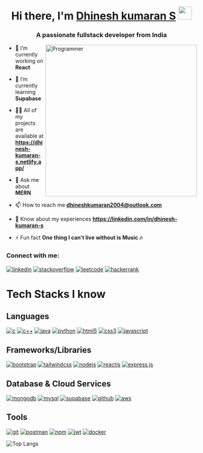 <h1 align="center">
  Hi there, I'm <a href="https://dhinesh-kumaran-s.netlify.app/" target="_blank" rel="noopener noreferrer">Dhinesh kumaran S</a>
  <img src="https://em-content.zobj.net/source/noto-emoji-animations/344/waving-hand_1f44b.gif" width="35px" />
</h1>

<h3 align="center">A passionate fullstack developer from India</h3>

<img align="right" alt="Programmer" width="400" src="https://miro.medium.com/v2/resize:fit:875/1*VMmvImch6VU5pc2VktY1uw.gif">

- 🔭 I’m currently working on **React**

- 🌱 I’m currently learning **Supabase**

- 👨‍💻 All of my projects are available at **https://dhinesh-kumaran-s.netlify.app/**

- 💬 Ask me about **MERN**

- 📫 How to reach me **dhineshkumaran2004@outlook.com**

- 📄 Know about my experiences **https://linkedin.com/in/dhinesh-kumaran-s**

- ⚡ Fun fact **One thing I can't live without is Music 🎶**

<h3 align="left">Connect with me:</h3>
<p align="left">
<a href="https://www.linkedin.com/in/dhinesh-kumaran-s/" target="blank"><img align="center" src="https://img.shields.io/badge/Linkedin-%230077B5.svg?logo=linkedin&logoColor=white" alt="linkedin" /></a>
<a href="https://stackoverflow.com/users/27397331/imdk2004" target="blank"><img align="center" src="https://img.shields.io/badge/-Stack%20Overflow-FE7A16?logo=stack-overflow&logoColor=white" alt="stackoverflow" /></a>
<a href="https://leetcode.com/u/22CSR048_Dhinesh/" target="blank"><img align="center" src="https://img.shields.io/badge/LeetCode-000000?logo=LeetCode&logoColor=#d16c06" alt="leetcode" /></a>
<a href="https://www.hackerrank.com/profile/22CSR048_Dhinesh" target="blank"><img align="center" src="https://img.shields.io/badge/-Hackerrank-00EA64?style=flat&logo=HackerRank&logoColor=white" alt="hackerrank" /></a>
</p>

## <h1> Tech Stacks I know </h1>

## Languages
<p align="left">
    <a href="https://www.cprogramming.com/" target="_blank"><img src="https://img.shields.io/badge/c-%2300599C.svg?style=for-the-badge&logo=c&logoColor=white" alt="c" /></a>
    <a href="https://www.cprogramming.com/" target="_blank"><img src="https://img.shields.io/badge/c++-%2300599C.svg?style=for-the-badge&logo=c%2B%2B&logoColor=white" alt="c++" /></a>
    <a href="https://www.java.com" target="_blank"><img src="https://img.shields.io/badge/java-%23ED8B00.svg?style=for-the-badge&logo=openjdk&logoColor=white" alt="java" /></a>
    <a href="https://www.python.org/" target="_blank"><img src="https://img.shields.io/badge/python-3670A0?style=for-the-badge&logo=python&logoColor=ffdd54" alt="python" /></a>
    <a href="https://www.w3.org/html/" target="_blank"><img src="https://img.shields.io/badge/html5-%23E34F26.svg?style=for-the-badge&logo=html5&logoColor=white" alt="html5" /></a>
    <a href="https://www.w3schools.com/css/" target="_blank"><img src="https://img.shields.io/badge/css3-%231572B6.svg?style=for-the-badge&logo=css3&logoColor=white" alt="css3" /></a>
    <a href="https://developer.mozilla.org/en-US/docs/Web/JavaScript" target="_blank"><img src="https://img.shields.io/badge/javascript-%23323330.svg?style=for-the-badge&logo=javascript&logoColor=%23F7DF1E" alt="javascript" /></a>
   </p>

## Frameworks/Libraries
<p align="left">
    <a href="https://getbootstrap.com/" target="_blank"><img src="https://img.shields.io/badge/bootstrap-%238511FA.svg?style=for-the-badge&logo=bootstrap&logoColor=white" alt="bootstrap" /></a>
    <a href="https://tailwindcss.com/" target="_blank"><img src="https://img.shields.io/badge/tailwindcss-%2338B2AC.svg?style=for-the-badge&logo=tailwind-css&logoColor=white" alt="tailwindcss" /></a>
    <a href="https://nodejs.org/en" target="_blank"><img src="https://img.shields.io/badge/node.js-6DA55F?style=for-the-badge&logo=node.js&logoColor=white" alt="nodejs" /></a>
    <a href="https://react.dev/" target="_blank"><img src="https://img.shields.io/badge/react-%2320232a.svg?style=for-the-badge&logo=react&logoColor=%2361DAFB" alt="reactjs" /></a>
    <a href="https://expressjs.com/" target="_blank"><img src="https://img.shields.io/badge/express.js-%23404d59.svg?style=for-the-badge&logo=express&logoColor=%2361DAFB" alt="express.js" /></a>
<!--     <a href="https://socket.io/" target="_blank"><img src="https://img.shields.io/badge/Socket.io-black?style=for-the-badge&logo=socket.io&badgeColor=010101" alt="socket-io" /></a> -->
</p>

## Database & Cloud Services
<p align="left">
    <a href="https://www.mongodb.com/" target="_blank"><img src="https://img.shields.io/badge/MongoDB-%234ea94b.svg?style=for-the-badge&logo=mongodb&logoColor=white" alt="mongodb" /></a>
    <a href="https://www.mysql.com/" target="_blank"><img src="https://img.shields.io/badge/mysql-4479A1.svg?style=for-the-badge&logo=mysql&logoColor=white" alt="mysql" /></a>
    <a href="https://supabase.com/" target="_blank"><img src="https://img.shields.io/badge/Supabase-3ECF8E?style=for-the-badge&logo=supabase&logoColor=white" alt="supabase" /></a>
    <a href="https://www.github.com/" target="_blank"><img src="https://img.shields.io/badge/github-%23121011.svg?style=for-the-badge&logo=github&logoColor=white" alt="github" /></a>
    <a href="https://aws.amazon.com/" target="_blank"><img src="https://img.shields.io/badge/AWS-%23FF9900.svg?style=for-the-badge&logo=amazon-aws&logoColor=white" alt="aws" /></a>
<!--     <a href="https://vercel.com/" target="_blank"><img src="https://img.shields.io/badge/vercel-%23000000.svg?style=for-the-badge&logo=vercel&logoColor=white" alt="vercel" /></a>
    <a href="https://www.netlify.com/" target="_blank"><img src="https://img.shields.io/badge/netlify-%23000000.svg?style=for-the-badge&logo=netlify&logoColor=#00C7B7" alt="netlify" /></a>
    <a href="https://render-web.onrender.com/" target="_blank"><img src="https://img.shields.io/badge/Render-%46E3B7.svg?style=for-the-badge&logo=render&logoColor=white" alt="render" /></a>
    <a href="https://pages.github.com/" target="_blank"><img src="https://img.shields.io/badge/github%20pages-121013?style=for-the-badge&logo=github&logoColor=white" alt="github-pages" /></a> -->
</p>

## Tools
<p align="left">
    <a href="https://git-scm.com/" target="_blank"><img src="https://img.shields.io/badge/git-%23F05033.svg?style=for-the-badge&logo=git&logoColor=white" alt="git" /></a>
    <a href="https://www.postman.com/" target="_blank"><img src="https://img.shields.io/badge/Postman-FF6C37?style=for-the-badge&logo=postman&logoColor=white" alt="postman" /></a>
    <a href="https://www.npmjs.com/" target="_blank"><img src="https://img.shields.io/badge/NPM-%23CB3837.svg?style=for-the-badge&logo=npm&logoColor=white" alt="npm" /></a>
    <a href="https://jwt.io/" target="_blank"><img src="https://img.shields.io/badge/JWT-black?style=for-the-badge&logo=JSON%20web%20tokens" alt="jwt" /></a>
    <a href="https://app.docker.com/" target="_blank"><img src="https://img.shields.io/badge/docker-%230db7ed.svg?style=for-the-badge&logo=docker&logoColor=white" alt="docker" /></a>
</p>

![Top Langs](https://github-readme-stats.vercel.app/api/top-langs?username=dhineshkumaran&show_icons=true&locale=en&layout=compact)
